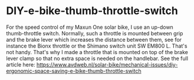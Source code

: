 # DIY-e-bike-thumb-throttle-switch
For the speed control of my Maxun One solar bike, I use an up-down thumb-throttle switch. Normally, such a throttle is mounted between grip and the brake lever which increases the distance between them, see for instance the Bionx throttle or the Shimano switch unit SW EM800 L. That's not handy. That's why I made a throttle that is mounted on top of the brake lever clamp so that no extra space is needed on the handlebar.
See the full article here:
https://www.avdweb.nl/solar-bike/mechanical-issues/diy-ergonomic-space-saving-e-bike-thumb-throttle-switch
